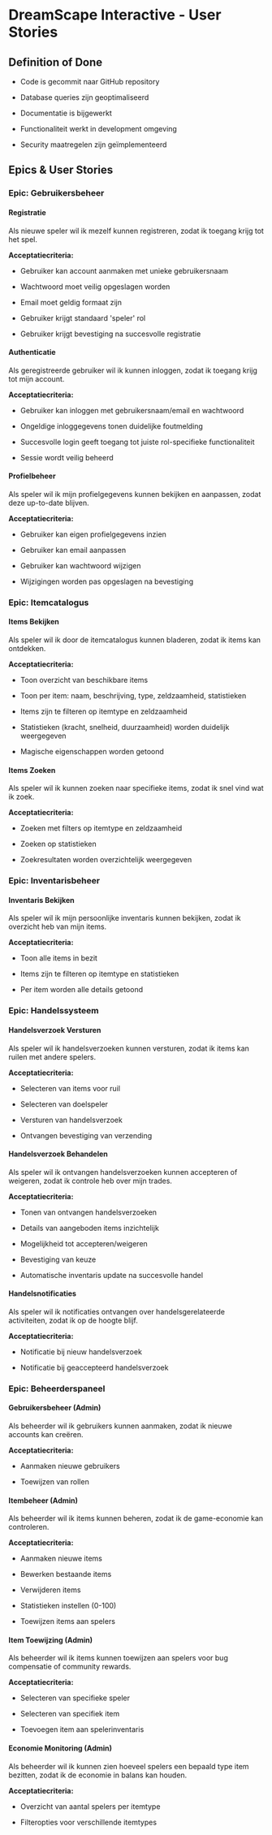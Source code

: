 # DreamScape Interactive - User Stories

## Definition of Done

- Code is gecommit naar GitHub repository

- Database queries zijn geoptimaliseerd

- Documentatie is bijgewerkt

- Functionaliteit werkt in development omgeving

- Security maatregelen zijn geïmplementeerd

## Epics & User Stories

### Epic: Gebruikersbeheer

#### Registratie
Als nieuwe speler wil ik mezelf kunnen registreren, zodat ik toegang krijg tot het spel.

**Acceptatiecriteria:**

- Gebruiker kan account aanmaken met unieke gebruikersnaam

- Wachtwoord moet veilig opgeslagen worden

- Email moet geldig formaat zijn

- Gebruiker krijgt standaard 'speler' rol

- Gebruiker krijgt bevestiging na succesvolle registratie

#### Authenticatie
Als geregistreerde gebruiker wil ik kunnen inloggen, zodat ik toegang krijg tot mijn account.

**Acceptatiecriteria:**

- Gebruiker kan inloggen met gebruikersnaam/email en wachtwoord

- Ongeldige inloggegevens tonen duidelijke foutmelding

- Succesvolle login geeft toegang tot juiste rol-specifieke functionaliteit

- Sessie wordt veilig beheerd

#### Profielbeheer
Als speler wil ik mijn profielgegevens kunnen bekijken en aanpassen, zodat deze up-to-date blijven.

**Acceptatiecriteria:**

- Gebruiker kan eigen profielgegevens inzien

- Gebruiker kan email aanpassen

- Gebruiker kan wachtwoord wijzigen

- Wijzigingen worden pas opgeslagen na bevestiging

### Epic: Itemcatalogus

#### Items Bekijken
Als speler wil ik door de itemcatalogus kunnen bladeren, zodat ik items kan ontdekken.

**Acceptatiecriteria:**


- Toon overzicht van beschikbare items

- Toon per item: naam, beschrijving, type, zeldzaamheid, statistieken

- Items zijn te filteren op itemtype en zeldzaamheid

- Statistieken (kracht, snelheid, duurzaamheid) worden duidelijk weergegeven

- Magische eigenschappen worden getoond

#### Items Zoeken
Als speler wil ik kunnen zoeken naar specifieke items, zodat ik snel vind wat ik zoek.

**Acceptatiecriteria:**

- Zoeken met filters op itemtype en zeldzaamheid

- Zoeken op statistieken

- Zoekresultaten worden overzichtelijk weergegeven

### Epic: Inventarisbeheer

#### Inventaris Bekijken
Als speler wil ik mijn persoonlijke inventaris kunnen bekijken, zodat ik overzicht heb van mijn items.

**Acceptatiecriteria:**

- Toon alle items in bezit

- Items zijn te filteren op itemtype en statistieken

- Per item worden alle details getoond

### Epic: Handelssysteem

#### Handelsverzoek Versturen
Als speler wil ik handelsverzoeken kunnen versturen, zodat ik items kan ruilen met andere spelers.

**Acceptatiecriteria:**

- Selecteren van items voor ruil

- Selecteren van doelspeler

- Versturen van handelsverzoek

- Ontvangen bevestiging van verzending

#### Handelsverzoek Behandelen
Als speler wil ik ontvangen handelsverzoeken kunnen accepteren of weigeren, zodat ik controle heb over mijn trades.

**Acceptatiecriteria:**

- Tonen van ontvangen handelsverzoeken

- Details van aangeboden items inzichtelijk

- Mogelijkheid tot accepteren/weigeren

- Bevestiging van keuze

- Automatische inventaris update na succesvolle handel

#### Handelsnotificaties
Als speler wil ik notificaties ontvangen over handelsgerelateerde activiteiten, zodat ik op de hoogte blijf.

**Acceptatiecriteria:**

- Notificatie bij nieuw handelsverzoek

- Notificatie bij geaccepteerd handelsverzoek

### Epic: Beheerderspaneel

#### Gebruikersbeheer (Admin)
Als beheerder wil ik gebruikers kunnen aanmaken, zodat ik nieuwe accounts kan creëren.

**Acceptatiecriteria:**

- Aanmaken nieuwe gebruikers

- Toewijzen van rollen

#### Itembeheer (Admin)
Als beheerder wil ik items kunnen beheren, zodat ik de game-economie kan controleren.

**Acceptatiecriteria:**

- Aanmaken nieuwe items

- Bewerken bestaande items

- Verwijderen items

- Statistieken instellen (0-100)

- Toewijzen items aan spelers

#### Item Toewijzing (Admin)
Als beheerder wil ik items kunnen toewijzen aan spelers voor bug compensatie of community rewards.

**Acceptatiecriteria:**

- Selecteren van specifieke speler

- Selecteren van specifiek item

- Toevoegen item aan spelerinventaris

#### Economie Monitoring (Admin)
Als beheerder wil ik kunnen zien hoeveel spelers een bepaald type item bezitten, zodat ik de economie in balans kan houden.

**Acceptatiecriteria:**

- Overzicht van aantal spelers per itemtype

- Filteropties voor verschillende itemtypes
